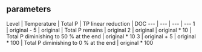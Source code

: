## parameters

Level | Temperature | Total P | TP linear reduction | DOC
--- | --- | --- | ---
1 | original - 5 | original | Total P remains | original 
2 | original  | original * 10  | Total P diminishing to 50 % at the end | original * 10
3 | original + 5 | original * 100 | Total P diminishing to 0 % at the end | original * 100


